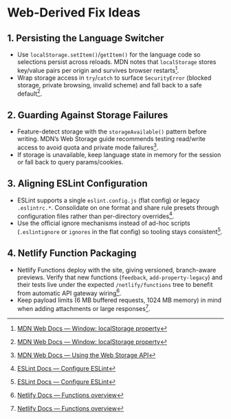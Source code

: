 # Web-Derived Fix Ideas

## 1. Persisting the Language Switcher
- Use `localStorage.setItem()`/`getItem()` for the language code so selections persist across reloads. MDN notes that `localStorage` stores key/value pairs per origin and survives browser restarts[^1].
- Wrap storage access in `try`/`catch` to surface `SecurityError` (blocked storage, private browsing, invalid scheme) and fall back to a safe default[^1].

## 2. Guarding Against Storage Failures
- Feature-detect storage with the `storageAvailable()` pattern before writing. MDN’s Web Storage guide recommends testing read/write access to avoid quota and private mode failures[^2].
- If storage is unavailable, keep language state in memory for the session or fall back to query params/cookies.

## 3. Aligning ESLint Configuration
- ESLint supports a single `eslint.config.js` (flat config) or legacy `.eslintrc.*`. Consolidate on one format and share rule presets through configuration files rather than per-directory overrides[^3].
- Use the official ignore mechanisms instead of ad-hoc scripts (`.eslintignore` or `ignores` in the flat config) so tooling stays consistent[^3].

## 4. Netlify Function Packaging
- Netlify Functions deploy with the site, giving versioned, branch-aware previews. Verify that new functions (`feedback`, `add-property-legacy`) and their tests live under the expected `/netlify/functions` tree to benefit from automatic API gateway wiring[^4].
- Keep payload limits (6 MB buffered requests, 1024 MB memory) in mind when adding attachments or large responses[^4].

[^1]: [MDN Web Docs — Window: localStorage property](https://developer.mozilla.org/en-US/docs/Web/API/Window/localStorage)
[^2]: [MDN Web Docs — Using the Web Storage API](https://developer.mozilla.org/en-US/docs/Web/API/Web_Storage_API/Using_the_Web_Storage_API)
[^3]: [ESLint Docs — Configure ESLint](https://eslint.org/docs/latest/use/configure/)
[^4]: [Netlify Docs — Functions overview](https://docs.netlify.com/functions/overview/)

